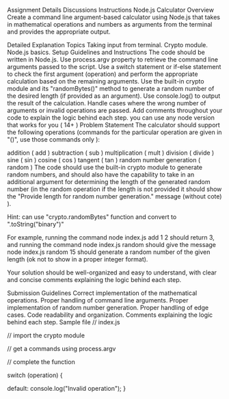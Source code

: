 Assignment Details
Discussions
Instructions
Node.js Calculator
Overview
Create a command line argument-based calculator using Node.js that takes in mathematical operations and numbers as arguments from the terminal and provides the appropriate output.

Detailed Explanation
Topics
Taking input from terminal.
Crypto module.
Node.js basics.
Setup Guidelines and Instructions
The code should be written in Node.js.
Use process.argv property to retrieve the command line arguments passed to the script.
Use a switch statement or if-else statement to check the first argument (operation) and perform the appropriate calculation based on the remaining arguments.
Use the built-in crypto module and its "randomBytes()" method to generate a random number of the desired length (if provided as an argument).
Use console.log() to output the result of the calculation.
Handle cases where the wrong number of arguments or invalid operations are passed.
Add comments throughout your code to explain the logic behind each step.
you can use any node version that works for you ( 14+ )
Problem Statement
The calculator should support the following operations (commands for the particular operation are given in "()", use those commands only ):

addition ( add )
subtraction ( sub )
multiplication ( mult )
division ( divide )
sine ( sin )
cosine ( cos )
tangent ( tan )
random number generation ( random )
The code should use the built-in crypto module to generate random numbers, and should also have the capability to take in an additional argument for determining the length of the generated random number (in the random operation if the length is not provided it should show the "Provide length for random number generation." message (without cote) ).

Hint: can use "crypto.randomBytes" function and convert to ".toString("binary")"

For example, running the command node index.js add 1 2 should return 3, and running the command node index.js random should give the message node index.js random 15 should generate a random number of the given length (ok not to show in a proper integer format).

Your solution should be well-organized and easy to understand, with clear and concise comments explaining the logic behind each step.

Submission Guidelines
Correct implementation of the mathematical operations.
Proper handling of command line arguments.
Proper implementation of random number generation.
Proper handling of edge cases.
Code readability and organization.
Comments explaining the logic behind each step.
Sample file
// index.js

//  import the crypto module



//  get a commands using process.argv


// complete the  function



switch (operation) {
  
  default:
    console.log("Invalid operation");
}